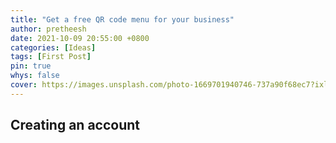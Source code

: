 ```yaml
---
title: "Get a free QR code menu for your business"
author: pretheesh
date: 2021-10-09 20:55:00 +0800
categories: [Ideas]
tags: [First Post]
pin: true
whys: false
cover: https://images.unsplash.com/photo-1669701940746-737a90f68ec7?ixlib=rb-4.0.3&ixid=MnwxMjA3fDB8MHxwaG90by1wYWdlfHx8fGVufDB8fHx8&auto=format&fit=crop&w=1200&h=600&q=80
---
```


## Creating an account
